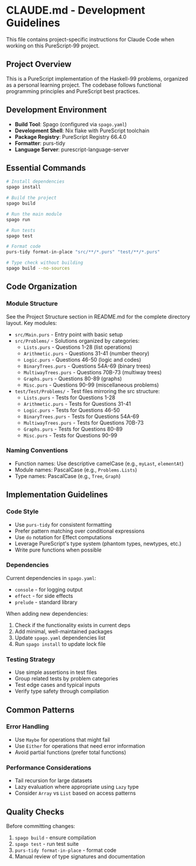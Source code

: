 # CLAUDE.md - Development Guidelines

This file contains project-specific instructions for Claude Code when working on this PureScript-99 project.

## Project Overview

This is a PureScript implementation of the Haskell-99 problems, organized as a personal learning project. The codebase follows functional programming principles and PureScript best practices.

## Development Environment

- **Build Tool**: Spago (configured via `spago.yaml`)
- **Development Shell**: Nix flake with PureScript toolchain
- **Package Registry**: PureScript Registry 66.4.0
- **Formatter**: purs-tidy
- **Language Server**: purescript-language-server

## Essential Commands

```bash
# Install dependencies
spago install

# Build the project
spago build

# Run the main module
spago run

# Run tests
spago test

# Format code
purs-tidy format-in-place "src/**/*.purs" "test/**/*.purs"

# Type check without building
spago build --no-sources
```

## Code Organization

### Module Structure
See the Project Structure section in README.md for the complete directory layout. Key modules:
- `src/Main.purs` - Entry point with basic setup
- `src/Problems/` - Solutions organized by categories:
  - `Lists.purs` - Questions 1-28 (list operations)
  - `Arithmetic.purs` - Questions 31-41 (number theory)
  - `Logic.purs` - Questions 46-50 (logic and codes)
  - `BinaryTrees.purs` - Questions 54A-69 (binary trees)
  - `MultiwayTrees.purs` - Questions 70B-73 (multiway trees)
  - `Graphs.purs` - Questions 80-89 (graphs)
  - `Misc.purs` - Questions 90-99 (miscellaneous problems)
- `test/Test/Problems/` - Test files mirroring the src structure:
  - `Lists.purs` - Tests for Questions 1-28
  - `Arithmetic.purs` - Tests for Questions 31-41
  - `Logic.purs` - Tests for Questions 46-50
  - `BinaryTrees.purs` - Tests for Questions 54A-69
  - `MultiwayTrees.purs` - Tests for Questions 70B-73
  - `Graphs.purs` - Tests for Questions 80-89
  - `Misc.purs` - Tests for Questions 90-99

### Naming Conventions
- Function names: Use descriptive camelCase (e.g., `myLast`, `elementAt`)
- Module names: PascalCase (e.g., `Problems.Lists`)
- Type names: PascalCase (e.g., `Tree`, `Graph`)

## Implementation Guidelines

### Code Style
- Use `purs-tidy` for consistent formatting
- Prefer pattern matching over conditional expressions
- Use `do` notation for Effect computations
- Leverage PureScript's type system (phantom types, newtypes, etc.)
- Write pure functions when possible

### Dependencies
Current dependencies in `spago.yaml`:
- `console` - for logging output
- `effect` - for side effects
- `prelude` - standard library

When adding new dependencies:
1. Check if the functionality exists in current deps
2. Add minimal, well-maintained packages
3. Update `spago.yaml` dependencies list
4. Run `spago install` to update lock file

### Testing Strategy
- Use simple assertions in test files
- Group related tests by problem categories
- Test edge cases and typical inputs
- Verify type safety through compilation

## Common Patterns

### Error Handling
- Use `Maybe` for operations that might fail
- Use `Either` for operations that need error information
- Avoid partial functions (prefer total functions)

### Performance Considerations
- Tail recursion for large datasets
- Lazy evaluation where appropriate using `Lazy` type
- Consider `Array` vs `List` based on access patterns

## Quality Checks
Before committing changes:
1. `spago build` - ensure compilation
2. `spago test` - run test suite
3. `purs-tidy format-in-place` - format code
4. Manual review of type signatures and documentation
